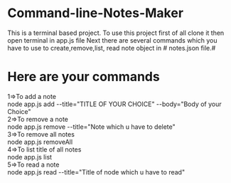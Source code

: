 # Command-line-Notes-Maker
This is a terminal based project.
To use this project first of all clone it then open terminal in app.js file
Next there are several commands which you have to use to create,remove,list,
read note object in # notes.json file.#

# Here are your commands
1=>To add a note<br />
node app.js add --title="TITLE OF YOUR CHOICE" --body="Body of your Choice"<br />
2=>To remove a note<br />
node app.js remove --title="Note which u have to delete"<br />
3=>To remove all notes<br />
node app.js removeAll<br />
4=>To list title of all notes<br />
node app.js list<br />
5=>To read a note<br />
node app.js read --title="Title of node which u have to read"<br />


